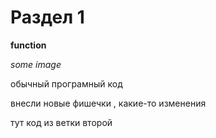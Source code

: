 # Раздел 1

**function**

*some image*

обычный програмный код

внесли новые фишечки , какие-то изменения 

тут код из ветки второй
